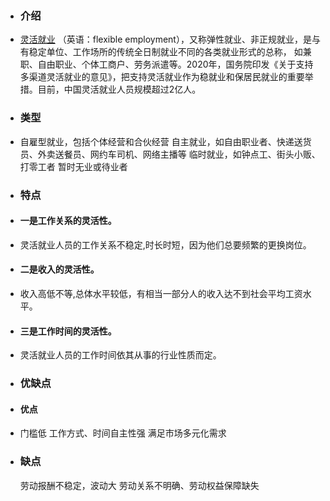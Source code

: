 - ### 介绍
- [灵活就业](https://zh.wikipedia.org/wiki/%E7%81%B5%E6%B4%BB%E5%B0%B1%E4%B8%9A) （英语：flexible employment），又称弹性就业、非正规就业，是与有稳定单位、工作场所的传统全日制就业不同的各类就业形式的总称， 如兼职、自由职业、个体工商户、劳务派遣等。2020年，国务院印发《关于支持多渠道灵活就业的意见》，把支持灵活就业作为稳就业和保居民就业的重要举措。目前，中国灵活就业人员规模超过2亿人。
- ### 类型
- 自雇型就业，包括个体经营和合伙经营
  自主就业，如自由职业者、快递送货员、外卖送餐员、网约车司机、网络主播等
  临时就业，如钟点工、街头小贩、打零工者
  暂时无业或待业者
- ### 特点
- #### 一是工作关系的灵活性。
- 灵活就业人员的工作关系不稳定,时长时短，因为他们总要频繁的更换岗位。
- #### 二是收入的灵活性。
- 收入高低不等,总体水平较低，有相当一部分人的收入达不到社会平均工资水平。
- #### 三是工作时间的灵活性。
- 灵活就业人员的工作时间依其从事的行业性质而定。
- ### 优缺点
- #### 优点
- 门槛低
  工作方式、时间自主性强
  满足市场多元化需求
- ### 缺点
  劳动报酬不稳定，波动大
  劳动关系不明确、劳动权益保障缺失